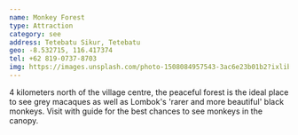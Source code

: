 ```yaml
---
name: Monkey Forest
type: Attraction
category: see
address: Tetebatu Sikur, Tetebatu
geo: -8.532715, 116.417374
tel: +62 819-0737-8703
img: https://images.unsplash.com/photo-1508084957543-3ac6e23b01b2?ixlib=rb-1.2.1&ixid=eyJhcHBfaWQiOjEyMDd9&auto=format&fit=crop&w=1650&q=80
---
```

4 kilometers north of the village centre, the peaceful forest is the ideal place to see grey macaques as well as Lombok's 'rarer and more beautiful' black monkeys. Visit with guide for the best chances to see monkeys in the canopy.